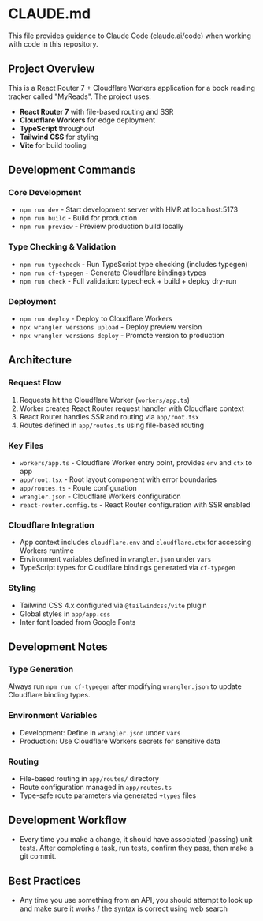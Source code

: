 # CLAUDE.md

This file provides guidance to Claude Code (claude.ai/code) when working with code in this repository.

## Project Overview

This is a React Router 7 + Cloudflare Workers application for a book reading tracker called "MyReads". The project uses:

- **React Router 7** with file-based routing and SSR
- **Cloudflare Workers** for edge deployment
- **TypeScript** throughout
- **Tailwind CSS** for styling
- **Vite** for build tooling

## Development Commands

### Core Development
- `npm run dev` - Start development server with HMR at localhost:5173
- `npm run build` - Build for production
- `npm run preview` - Preview production build locally

### Type Checking & Validation
- `npm run typecheck` - Run TypeScript type checking (includes typegen)
- `npm run cf-typegen` - Generate Cloudflare bindings types
- `npm run check` - Full validation: typecheck + build + deploy dry-run

### Deployment
- `npm run deploy` - Deploy to Cloudflare Workers
- `npx wrangler versions upload` - Deploy preview version
- `npx wrangler versions deploy` - Promote version to production

## Architecture

### Request Flow
1. Requests hit the Cloudflare Worker (`workers/app.ts`)
2. Worker creates React Router request handler with Cloudflare context
3. React Router handles SSR and routing via `app/root.tsx`
4. Routes defined in `app/routes.ts` using file-based routing

### Key Files
- `workers/app.ts` - Cloudflare Worker entry point, provides `env` and `ctx` to app
- `app/root.tsx` - Root layout component with error boundaries
- `app/routes.ts` - Route configuration
- `wrangler.json` - Cloudflare Workers configuration
- `react-router.config.ts` - React Router configuration with SSR enabled

### Cloudflare Integration
- App context includes `cloudflare.env` and `cloudflare.ctx` for accessing Workers runtime
- Environment variables defined in `wrangler.json` under `vars`
- TypeScript types for Cloudflare bindings generated via `cf-typegen`

### Styling
- Tailwind CSS 4.x configured via `@tailwindcss/vite` plugin
- Global styles in `app/app.css`
- Inter font loaded from Google Fonts

## Development Notes

### Type Generation
Always run `npm run cf-typegen` after modifying `wrangler.json` to update Cloudflare binding types.

### Environment Variables
- Development: Define in `wrangler.json` under `vars`
- Production: Use Cloudflare Workers secrets for sensitive data

### Routing
- File-based routing in `app/routes/` directory
- Route configuration managed in `app/routes.ts`
- Type-safe route parameters via generated `+types` files

## Development Workflow

- Every time you make a change, it should have associated (passing) unit tests. After completing a task, run tests, confirm they pass, then make a git commit.

## Best Practices
- Any time you use something from an API, you should attempt to look up and make sure it works / the syntax is correct using web search